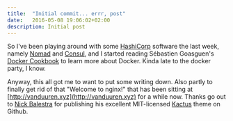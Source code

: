 ```yaml
---
title:  "Initial commit... errr, post"
date:   2016-05-08 19:06:02+02:00
description: Initial post
---
```


So I've been playing around with some [HashiCorp][hashicorp] software the last week, namely [Nomad][nomad] and [Consul][consul], and I started reading Sébastien Goasguen's [Docker Cookbook][cookbook] to learn more about Docker. Kinda late to the docker party, I know.

Anyway, this all got me to want to put some writing down. Also partly to finally get rid of that "Welcome to nginx!" that has been sitting at [http://vanduuren.xyz](http://vanduuren.xyz) for a while now.
Thanks go out to [Nick Balestra][nick_balestra] for publishing his excellent MIT-licensed [Kactus][kactus] theme on Github.


[hashicorp]:      https://www.hashicorp.com/
[nomad]:          https://www.nomadproject.io/
[consul]:         https://www.consul.io/
[cookbook]:       http://shop.oreilly.com/product/0636920036791.do
[nick_balestra]:  http://nick.balestra.ch/
[kactus]:         https://github.com/nickbalestra/kactus
